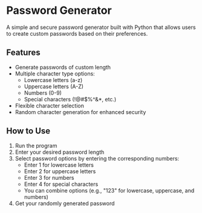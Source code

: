 # Password Generator
A simple and secure password generator built with Python that allows users to create custom passwords based on their preferences.

## Features
- Generate passwords of custom length
- Multiple character type options:
  - Lowercase letters (a-z)
  - Uppercase letters (A-Z)
  - Numbers (0-9)
  - Special characters (!@#$%^&*, etc.)
- Flexible character selection
- Random character generation for enhanced security

## How to Use
1. Run the program
2. Enter your desired password length
3. Select password options by entering the corresponding numbers:
   - Enter 1 for lowercase letters
   - Enter 2 for uppercase letters
   - Enter 3 for numbers
   - Enter 4 for special characters
   - You can combine options (e.g., "123" for lowercase, uppercase, and numbers)
4. Get your randomly generated password
